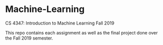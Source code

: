 # Machine-Learning
CS 4347: Introduction to Machine Learning Fall 2019

This repo contains each assignment as well as the final project done over the Fall 2019 semester.
